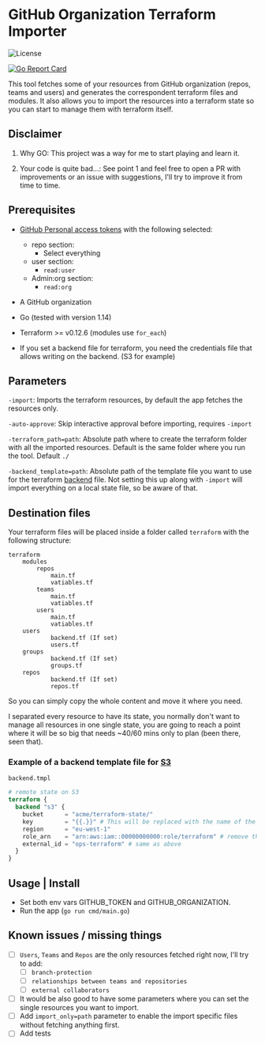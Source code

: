 # GitHub Organization Terraform Importer

![License](https://img.shields.io/github/license/AlessioCasco/GitHub-organization-terraform-importer)

[![Go Report Card](https://goreportcard.com/badge/github.com/AlessioCasco/GitHub-organization-terraform-importer)](https://goreportcard.com/report/github.com/AlessioCasco/GitHub-organization-terraform-importer)

This tool fetches some of your resources from GitHub organization (repos, teams and users) and generates the correspondent terraform files and modules.
It also allows you to import the resources into a terraform state so you can start to manage them with terraform itself.

## Disclaimer

1) Why GO: This project was a way for me to start playing and learn it.

2) Your code is quite bad...: See point 1 and feel free to open a PR with improvements or an issue with suggestions, I'll try to improve it from time to time.

## Prerequisites

* [GitHub Personal access tokens](https://GitHub.com/settings/tokens) with the following selected:
  * repo section:
    * Select everything
  * user section:
    * `read:user`
  * Admin:org section:
    * `read:org`

* A GitHub organization
* Go (tested with version 1.14)
* Terraform >= v0.12.6 (modules use `for_each`)
* If you set a backend file for terraform, you need the credentials file that allows writing on the backend. (S3 for example)

## Parameters

`-import`: Imports the terraform resources, by default the app fetches the resources only.

`-auto-approve`: Skip interactive approval before importing, requires `-import`

`-terraform_path=path`: Absolute path where to create the terraform folder with all the imported resources. Default is the same folder where you run the tool. Default `./`

`-backend_template=path`: Absolute path of the template file you want to use for the terraform [backend](https://www.terraform.io/docs/backends/config.html) file. Not setting this up along with `-import` will import everything on a local state file, so be aware of that.

## Destination files

Your terraform files will be placed inside a folder called `terraform` with the following structure:

```text
terraform
    modules
        repos
            main.tf
            vatiables.tf
        teams
            main.tf
            vatiables.tf
        users
            main.tf
            vatiables.tf
    users
            backend.tf (If set)
            users.tf
    groups
            backend.tf (If set)
            groups.tf
    repos
            backend.tf (If set)
            repos.tf
```

So you can simply copy the whole content and move it where you need.

I separated every resource to have its state, you normally don't want to manage all resources in one single state, you are going to reach a point where it will be so big that needs ~40/60 mins only to plan (been there, seen that).

### Example of a backend template file for [S3](https://www.terraform.io/docs/backends/types/s3.html)

`backend.tmpl`

```terraform
# remote state on S3
terraform {
  backend "s3" {
    bucket      = "acme/terraform-state/"
    key         = "{{.}}" # This will be replaced with the name of the resource the state holds.
    region      = "eu-west-1"
    role_arn    = "arn:aws:iam::00000000000:role/terraform" # remove this if you don't use assume roles
    external_id = "ops-terraform" # same as above
  }
}
```

## Usage | Install

* Set both env vars GITHUB_TOKEN and GITHUB_ORGANIZATION.
* Run the app (`go run cmd/main.go`)

## Known issues / missing things

* [ ] `Users`, `Teams` and `Repos` are the only resources fetched right now, I'll try to add:
  * [ ] `branch-protection`
  * [ ] `relationships between teams and repositories`
  * [ ] `external collaborators`
* [ ] It would be also good to have some parameters where you can set the single resources you want to import.
* [ ] Add `import_only=path` parameter to enable the import specific files without fetching anything first.
* [ ] Add tests
